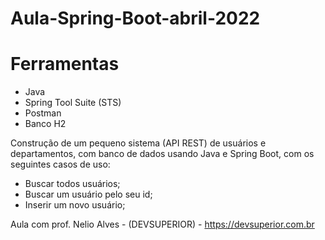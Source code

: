 # Aula-Spring-Boot-abril-2022

# Ferramentas

* Java
* Spring Tool Suite (STS)
* Postman
* Banco H2

Construção de um pequeno sistema (API REST) de usuários e departamentos, com banco de dados usando Java e Spring Boot, com os seguintes casos de uso:

* Buscar todos usuários;
* Buscar um usuário pelo seu id;
* Inserir um novo usuário;


Aula com prof. Nelio Alves - (DEVSUPERIOR) - https://devsuperior.com.br
